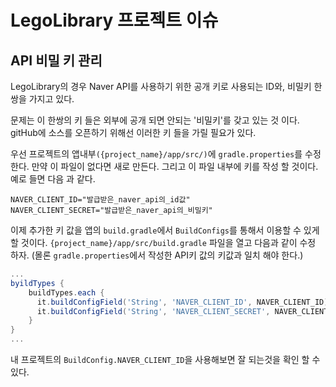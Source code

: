 # LegoLibrary 프로젝트 이슈  
## API 비밀 키 관리  
 LegoLibrary의 경우 Naver API를 사용하기 위한 공개 키로 사용되는 ID와, 비밀키 한쌍을 가지고 있다.

 문제는 이 한쌍의 키 들은 외부에 공개 되면 안되는 '비밀키'를 갖고 있는 것 이다. gitHub에 소스를 오픈하기 위해선 이러한 키 들을 가릴 필요가 있다.

 우선 프로젝트의 앱내부`({project_name}/app/src/)`에 `gradle.properties`를 수정 한다. 만약 이 파일이 없다면 새로 만든다. 그리고 이 파일 내부에 키를 작성 할 것이다. 예로 들면 다음 과 같다.

```
NAVER_CLIENT_ID="발급받은_naver_api의_id값"
NAVER_CLIENT_SECRET="발급받은_naver_api의_비밀키"
```

 이제 추가한 키 값을 앱의 `build.gradle`에서 `BuildConfigs`를 통해서 이용할 수 있게 할 것이다. `{project_name}/app/src/build.gradle` 파일을 열고 다음과 같이 수정 하자. (몰론 `gradle.properties`에서 작성한 API키 값의 키값과 일치 해야 한다.)  

```gradle
...
byildTypes {
    buildTypes.each {
      it.buildConfigField('String', 'NAVER_CLIENT_ID', NAVER_CLIENT_ID)
      it.buildConfigField('String', 'NAVER_CLIENT_SECRET', NAVER_CLIENT_SECRET)
    }
}
...
```
내 프로젝트의 `BuildConfig.NAVER_CLIENT_ID`을 사용해보면 잘 되는것을 확인 할 수 있다.  
